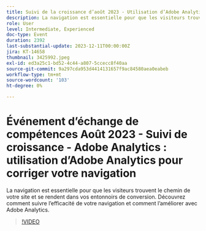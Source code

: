 ```yaml
---
title: Suivi de la croissance d’août 2023 - Utilisation d’Adobe Analytics pour résoudre votre navigation
description: La navigation est essentielle pour que les visiteurs trouvent le chemin de votre site et se rendent dans vos entonnoirs de conversion. Découvrez comment suivre l’efficacité de votre navigation et comment l’améliorer avec Adobe Analytics.
role: User
level: Intermediate, Experienced
doc-type: Event
duration: 2392
last-substantial-update: 2023-12-11T00:00:00Z
jira: KT-14658
thumbnail: 3425992.jpeg
exl-id: ed3a25c1-bd52-4c44-a807-5ccecc8f40aa
source-git-commit: 9a297cda953d4414131657f9ac84580aea0eabeb
workflow-type: tm+mt
source-wordcount: '103'
ht-degree: 0%

---
```


# Événement d’échange de compétences Août 2023 - Suivi de croissance - Adobe Analytics : utilisation d’Adobe Analytics pour corriger votre navigation

La navigation est essentielle pour que les visiteurs trouvent le chemin de votre site et se rendent dans vos entonnoirs de conversion. Découvrez comment suivre l’efficacité de votre navigation et comment l’améliorer avec Adobe Analytics.

>[!VIDEO](https://video.tv.adobe.com/v/3425992/?learn=on)
